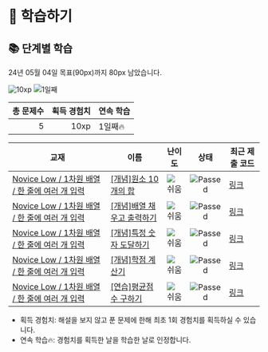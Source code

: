 # 📖 학습하기

## 📚 단계별 학습
24년 05월 04일 목표(90px)까지 80px 남았습니다.

![10xp](https://img.shields.io/badge/EXP-10xp-%235cb85c.svg?for-the-badge)
![1일째](https://img.shields.io/badge/연속학습-1일째-%23E34F26.svg?for-the-badge)

|총 문제수|획득 경험치|연속 학습|
|---:|---:|---|
5|10xp|1일째🔥|

|교재|이름|난이도|상태|최근 제출 코드|
|---|---|:---:|:---:|---|
|[Novice Low / 1차원 배열 / 한 줄에 여러 개 입력](https://www.codetree.ai/missions?missionId=4)|[[개념]원소 10개의 합](https://www.codetree.ai/missions/4/problems/sum-of-10-elements)|![쉬움][easy]|![Passed][passed]|[링크](https://github.com/12230563/codetree-TILs/blob/main/240504/%EC%9B%90%EC%86%8C%2010%EA%B0%9C%EC%9D%98%20%ED%95%A9/sum-of-10-elements.cpp)|
|[Novice Low / 1차원 배열 / 한 줄에 여러 개 입력](https://www.codetree.ai/missions?missionId=4)|[[개념]배열 채우고 출력하기](https://www.codetree.ai/missions/4/problems/filling-array-and-print)|![쉬움][easy]|![Passed][passed]|[링크](https://github.com/12230563/codetree-TILs/blob/main/240504/%EB%B0%B0%EC%97%B4%20%EC%B1%84%EC%9A%B0%EA%B3%A0%20%EC%B6%9C%EB%A0%A5%ED%95%98%EA%B8%B0/filling-array-and-print.cpp)|
|[Novice Low / 1차원 배열 / 한 줄에 여러 개 입력](https://www.codetree.ai/missions?missionId=4)|[[개념]특정 숫자 도달하기](https://www.codetree.ai/missions/4/problems/reaching-specific-number)|![쉬움][easy]|![Passed][passed]|[링크](https://github.com/12230563/codetree-TILs/blob/main/240504/%ED%8A%B9%EC%A0%95%20%EC%88%AB%EC%9E%90%20%EB%8F%84%EB%8B%AC%ED%95%98%EA%B8%B0/reaching-specific-number.cpp)|
|[Novice Low / 1차원 배열 / 한 줄에 여러 개 입력](https://www.codetree.ai/missions?missionId=4)|[[개념]학점 계산기](https://www.codetree.ai/missions/4/problems/credit-calculator)|![쉬움][easy]|![Passed][passed]|[링크](https://github.com/12230563/codetree-TILs/blob/main/240504/%ED%95%99%EC%A0%90%20%EA%B3%84%EC%82%B0%EA%B8%B0/credit-calculator.cpp)|
|[Novice Low / 1차원 배열 / 한 줄에 여러 개 입력](https://www.codetree.ai/missions?missionId=4)|[[연습]평균점수 구하기](https://www.codetree.ai/missions/4/problems/print-average)|![쉬움][easy]|![Passed][passed]|[링크](https://github.com/12230563/codetree-TILs/blob/main/240504/%ED%8F%89%EA%B7%A0%EC%A0%90%EC%88%98%20%EA%B5%AC%ED%95%98%EA%B8%B0/print-average.cpp)|


* 획득 경험치: 해설을 보지 않고 푼 문제에 한해 최초 1회 경험치를 획득하실 수 있습니다.
* 연속 학습🔥: 경험치를 획득한 날을 학습한 날로 인정합니다.










[b5]: https://img.shields.io/badge/Bronze_5-%235D3E31.svg
[b4]: https://img.shields.io/badge/Bronze_4-%235D3E31.svg
[b3]: https://img.shields.io/badge/Bronze_3-%235D3E31.svg
[b2]: https://img.shields.io/badge/Bronze_2-%235D3E31.svg
[b1]: https://img.shields.io/badge/Bronze_1-%235D3E31.svg
[s5]: https://img.shields.io/badge/Silver_5-%23394960.svg
[s4]: https://img.shields.io/badge/Silver_4-%23394960.svg
[s3]: https://img.shields.io/badge/Silver_3-%23394960.svg
[s2]: https://img.shields.io/badge/Silver_2-%23394960.svg
[s1]: https://img.shields.io/badge/Silver_1-%23394960.svg
[g5]: https://img.shields.io/badge/Gold_5-%23FFC433.svg
[g4]: https://img.shields.io/badge/Gold_4-%23FFC433.svg
[g3]: https://img.shields.io/badge/Gold_3-%23FFC433.svg
[g2]: https://img.shields.io/badge/Gold_2-%23FFC433.svg
[g1]: https://img.shields.io/badge/Gold_1-%23FFC433.svg
[p5]: https://img.shields.io/badge/Platinum_5-%2376DDD8.svg
[p4]: https://img.shields.io/badge/Platinum_4-%2376DDD8.svg
[p3]: https://img.shields.io/badge/Platinum_3-%2376DDD8.svg
[p2]: https://img.shields.io/badge/Platinum_2-%2376DDD8.svg
[p1]: https://img.shields.io/badge/Platinum_1-%2376DDD8.svg
[passed]: https://img.shields.io/badge/Passed-%23009D27.svg
[failed]: https://img.shields.io/badge/Failed-%23D24D57.svg
[easy]: https://img.shields.io/badge/쉬움-%235cb85c.svg?for-the-badge
[medium]: https://img.shields.io/badge/보통-%23FFC433.svg?for-the-badge
[hard]: https://img.shields.io/badge/어려움-%23D24D57.svg?for-the-badge